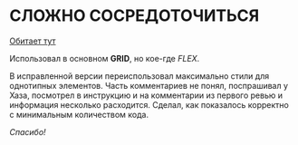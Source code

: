# СЛОЖНО СОСРЕДОТОЧИТЬСЯ

[Обитает тут](https://github.com/mishachaplin/slozhno-sosredotochitsya.git)

Использовал в основном **GRID**, но кое-где *FLEX*.

В исправленной версии переиспользовал максимально стили для однотипных элементов. Часть комментариев не понял, поспрашивал у Хаза, посмотрел в инструкцию и на комментарии из первого ревью и информация несколько расходится. Сделал, как показалось корректно с минимальным количеством кода.

_Спасибо!_
